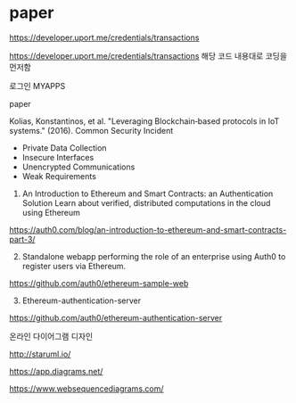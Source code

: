 # paper


https://developer.uport.me/credentials/transactions

https://developer.uport.me/credentials/transactions
해당 코드 내용대로 코딩을 먼저함



로그인
MYAPPS





paper

Kolias, Konstantinos, et al. "Leveraging Blockchain‐based protocols in IoT systems." (2016).
Common Security Incident
- Private Data Collection
- Insecure Interfaces
- Unencrypted Communications
- Weak Requirements



1. An Introduction to Ethereum and Smart Contracts: an Authentication Solution Learn about verified, distributed computations in the cloud using Ethereum


https://auth0.com/blog/an-introduction-to-ethereum-and-smart-contracts-part-3/


2. Standalone webapp performing the role of an enterprise using Auth0 to register users via Ethereum.

https://github.com/auth0/ethereum-sample-web

3. Ethereum-authentication-server

https://github.com/auth0/ethereum-authentication-server

온라인 다이어그램 디자인

http://staruml.io/


https://app.diagrams.net/

https://www.websequencediagrams.com/
